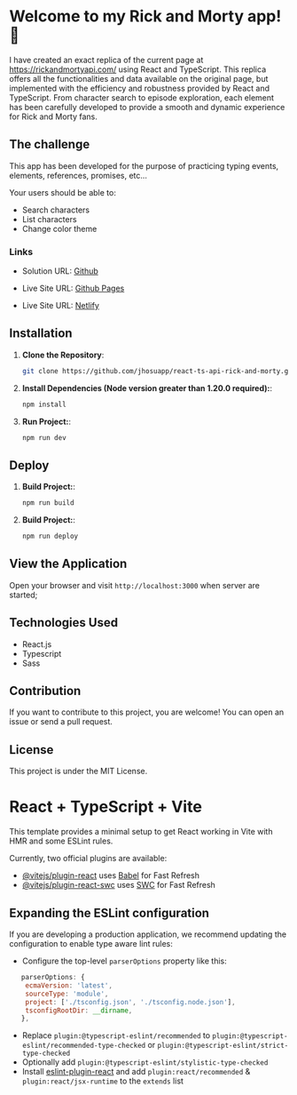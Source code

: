 # Welcome to my Rick and Morty app! 👋

I have created an exact replica of the current page at https://rickandmortyapi.com/ using React and TypeScript. This replica offers all the functionalities and data available on the original page, but implemented with the efficiency and robustness provided by React and TypeScript. From character search to episode exploration, each element has been carefully developed to provide a smooth and dynamic experience for Rick and Morty fans.

## The challenge

This app has been developed for the purpose of practicing typing events, elements, references, promises, etc...

Your users should be able to:

- Search characters
- List characters
- Change color theme

### Links

- Solution URL: [Github](https://github.com/jhosuapp/react-ts-api-rick-and-morty)

- Live Site URL: [Github Pages](https://jhosuapp.github.io/react-ts-api-rick-and-morty)
- Live Site URL: [Netlify](https://glittering-seahorse-e15f69.netlify.app)

## Installation

1. **Clone the Repository**: 
   ```bash
   git clone https://github.com/jhosuapp/react-ts-api-rick-and-morty.git

2. **Install Dependencies (Node version greater than 1.20.0 required):**: 
   ```bash
   npm install 

3. **Run Project:**: 
   ```bash
   npm run dev

## Deploy

1. **Build Project:**: 
   ```bash
   npm run build

2. **Build Project:**: 
   ```bash
   npm run deploy

## View the Application

Open your browser and visit  `http://localhost:3000` when server are started;

## Technologies Used

- React.js
- Typescript
- Sass

## Contribution

If you want to contribute to this project, you are welcome! You can open an issue or send a pull request.

## License

This project is under the MIT License.


# React + TypeScript + Vite

This template provides a minimal setup to get React working in Vite with HMR and some ESLint rules.

Currently, two official plugins are available:

- [@vitejs/plugin-react](https://github.com/vitejs/vite-plugin-react/blob/main/packages/plugin-react/README.md) uses [Babel](https://babeljs.io/) for Fast Refresh
- [@vitejs/plugin-react-swc](https://github.com/vitejs/vite-plugin-react-swc) uses [SWC](https://swc.rs/) for Fast Refresh

## Expanding the ESLint configuration

If you are developing a production application, we recommend updating the configuration to enable type aware lint rules:

- Configure the top-level `parserOptions` property like this:

```js
   parserOptions: {
    ecmaVersion: 'latest',
    sourceType: 'module',
    project: ['./tsconfig.json', './tsconfig.node.json'],
    tsconfigRootDir: __dirname,
   },
```

- Replace `plugin:@typescript-eslint/recommended` to `plugin:@typescript-eslint/recommended-type-checked` or `plugin:@typescript-eslint/strict-type-checked`
- Optionally add `plugin:@typescript-eslint/stylistic-type-checked`
- Install [eslint-plugin-react](https://github.com/jsx-eslint/eslint-plugin-react) and add `plugin:react/recommended` & `plugin:react/jsx-runtime` to the `extends` list
